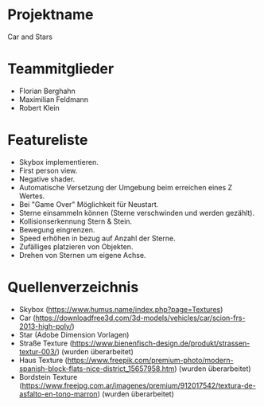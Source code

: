 
# Projektname
Car and Stars

# Teammitglieder
- Florian Berghahn
- Maximilian Feldmann
- Robert Klein 

# Featureliste
- Skybox implementieren. 
- First person view.
- Negative shader.
- Automatische Versetzung der Umgebung beim erreichen eines Z Wertes.
- Bei "Game Over"  Möglichkeit für Neustart.
- Sterne einsammeln können (Sterne verschwinden und werden gezählt).
- Kollisionserkennung Stern & Stein.
- Bewegung eingrenzen. 
- Speed erhöhen in bezug auf Anzahl der Sterne. 
- Zufälliges platzieren von Objekten.
- Drehen von Sternen um eigene Achse.



# Quellenverzeichnis
- Skybox (https://www.humus.name/index.php?page=Textures)
- Car (https://downloadfree3d.com/3d-models/vehicles/car/scion-frs-2013-high-poly/)
- Star (Adobe Dimension Vorlagen)
- Straße Texture (https://www.bienenfisch-design.de/produkt/strassen-textur-003/) (wurden überarbeitet) 
- Haus Texture (https://www.freepik.com/premium-photo/modern-spanish-block-flats-nice-district_15657958.htm) (wurden überarbeitet) 
- Bordstein Texture (https://www.freejpg.com.ar/imagenes/premium/912017542/textura-de-asfalto-en-tono-marron) (wurden überarbeitet) 
